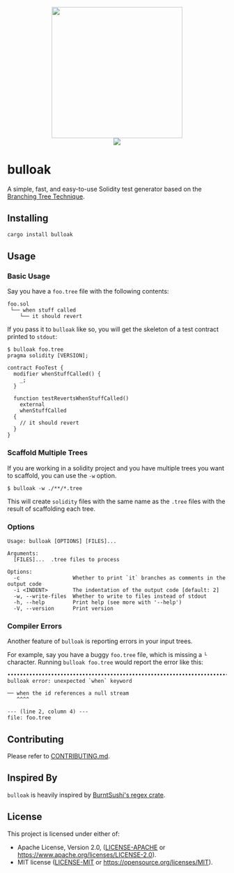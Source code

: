 <p align="center">
    <img src="https://github.com/alexfertel/bulloak/assets/22298999/adffdf7f-ae18-4db5-a276-449852c8dd0a" width="300"></a>
    <br>
    <a href="https://crates.io/crates/bulloak/">
        <img src="https://img.shields.io/crates/v/bulloak?style=flat&labelColor=1C2C2E&color=C96329&logo=Rust&logoColor=white">
    </a>
</p>

# bulloak

A simple, fast, and easy-to-use Solidity test generator based on the
[Branching Tree Technique](https://twitter.com/PaulRBerg/status/1682346315806539776).

## Installing

```bash
cargo install bulloak
```

## Usage

### Basic Usage

Say you have a `foo.tree` file with the following contents:

```text
foo.sol
 └── when stuff called
    └── it should revert
```

If you pass it to `bulloak` like so, you will get the skeleton
of a test contract printed to `stdout`:

```
$ bulloak foo.tree
pragma solidity [VERSION];

contract FooTest {
  modifier whenStuffCalled() {
    _;
  }

  function testRevertsWhenStuffCalled()
    external
    whenStuffCalled
  {
    // it should revert
  }
}
```

### Scaffold Multiple Trees

If you are working in a solidity project and you have
multiple trees you want to scaffold, you can use the `-w` option.

```
$ bulloak -w ./**/*.tree
```

This will create `solidity` files with the same name as the `.tree`
files with the result of scaffolding each tree.

### Options

```
Usage: bulloak [OPTIONS] [FILES]...

Arguments:
  [FILES]...  .tree files to process

Options:
  -c                 Whether to print `it` branches as comments in the output code
  -i <INDENT>        The indentation of the output code [default: 2]
  -w, --write-files  Whether to write to files instead of stdout
  -h, --help         Print help (see more with '--help')
  -V, --version      Print version
```

### Compiler Errors

Another feature of `bulloak` is reporting errors in your input trees.

For example, say you have a buggy `foo.tree` file, which is missing a
`└` character. Running `bulloak foo.tree` would report the error like this:

```
•••••••••••••••••••••••••••••••••••••••••••••••••••••••••••••••••••••••••••••••
bulloak error: unexpected `when` keyword

── when the id references a null stream
   ^^^^

--- (line 2, column 4) ---
file: foo.tree
```

## Contributing

Please refer to [CONTRIBUTING.md](./CONTRIBUTING.md).

## Inspired By

`bulloak` is heavily inspired by [BurntSushi's regex crate](https://github.com/rust-lang/regex).

## License

This project is licensed under either of:

* Apache License, Version 2.0, ([LICENSE-APACHE](LICENSE-APACHE) or https://www.apache.org/licenses/LICENSE-2.0).
* MIT license ([LICENSE-MIT](LICENSE-MIT) or https://opensource.org/licenses/MIT).

